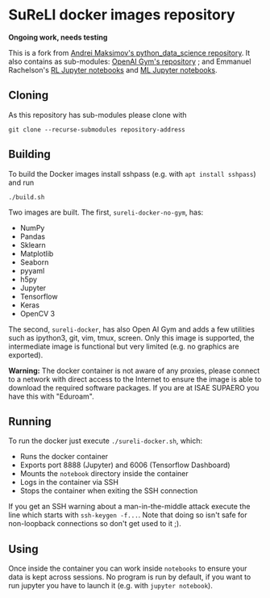 # SuReLI docker images repository

**Ongoing work, needs testing**

This is a fork from [Andrei Maksimov's python_data_science repository](https://github.com/andreivmaksimov/python_data_science). It also contains as sub-modules: [OpenAI Gym's repository](https://github.com/openai/gym) ; and Emmanuel Rachelson's [RL Jupyter notebooks](https://github.com/erachelson/RLclass) and [ML Jupyter notebooks](https://github.com/erachelson/MLclass).

## Cloning

As this repository has sub-modules please clone with 

```
git clone --recurse-submodules repository-address
```

## Building

To build the Docker images install sshpass (e.g. with `apt install sshpass`) and run 

```
./build.sh
```

Two images are built. The first, `sureli-docker-no-gym`, has:
 - NumPy
 - Pandas
 - Sklearn
 - Matplotlib
 - Seaborn
 - pyyaml
 - h5py
 - Jupyter
 - Tensorflow
 - Keras
 - OpenCV 3

The second, `sureli-docker`, has also Open AI Gym and adds a few utilities such as ipython3, git, vim, tmux, screen. Only this image is supported, the intermediate image is functional but very limited (e.g. no graphics are exported).


**Warning:**  The docker container is not aware of any proxies, please connect to a network with direct access to the Internet to ensure the image is able to download the required software packages. If you are at ISAE SUPAERO you have this with "Eduroam".

## Running

To run the docker just execute `./sureli-docker.sh`, which:
 - Runs the docker container
 - Exports port 8888 (Jupyter) and 6006 (Tensorflow Dashboard) 
 - Mounts the `notebook` directory inside the container
 - Logs in the container via SSH
 - Stops the container when exiting the SSH connection

If you get an SSH warning about a man-in-the-middle attack execute the line which starts with `ssh-keygen -f...`. Note that doing so isn't safe for non-loopback connections so don't get used to it ;).


## Using

Once inside the container you can work inside `notebooks` to ensure your data is kept across sessions. No program is run by default, if you want to run jupyter you have to launch it (e.g. with `jupyter notebook`).

